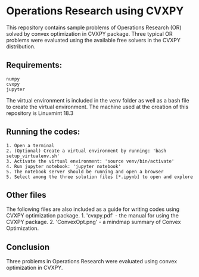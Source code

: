 # Operations Research using CVXPY
This repository contains sample problems of Operations Research (OR) solved by convex optimization in CVXPY package.
Three typical OR problems were evaluated using the available free solvers in the CVXPY distribution. 

## Requirements:
    numpy
    cvxpy
    jupyter

The virtual environment is included in the venv folder as well as a bash file to create the virtual environment.
The machine used at the creation of this repository is Linuxmint 18.3

## Running the codes:
    1. Open a terminal
    2. (Optional) Create a virtual environment by running: 'bash setup_virtualenv.sh'
    3. Activate the virtual environment: 'source venv/bin/activate'
    4. Run jupyter notebook: 'jupyter notebook'
    5. The notebook server should be running and open a browser
    5. Select among the three solution files [*.ipynb] to open and explore

## Other files
The following files are also included as a guide for writing codes using CVXPY optimization package.
    1. 'cvxpy.pdf' - the manual for using the CVXPY package.
    2. 'ConvexOpt.png' - a mindmap summary of Convex Optimization.
    
    
## Conclusion
Three problems in Operations Research were evaluated using convex optimization in CVXPY.
